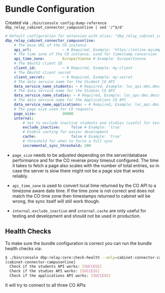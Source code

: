 
# Bundle Configuration

Created via `./bin/console config:dump-reference dbp_relay_cabinet_connector_campusonline | sed '/^$/d'`

```yaml
# Default configuration for extension with alias: "dbp_relay_cabinet_connector_campusonline"
dbp_relay_cabinet_connector_campusonline:
    # The base URL of the CO instance
    api_url:              ~ # Required, Example: 'https://online.mycampus.org/campus_online'
    # The time zone of the CO instance, used for timestamp conversion
    api_time_zone:        Europe/Vienna # Example: Europe/Vienna
    # The OAuth2 client ID
    client_id:            ~ # Required, Example: my-client
    # The OAuth2 client secret
    client_secret:        ~ # Required, Example: my-secret
    # The data service name for the Student CO API
    data_service_name_students: ~ # Required, Example: loc_api-dms.dmsstudents
    # The data service name for the Studies CO API
    data_service_name_studies: ~ # Required, Example: loc_api-dms.dmsstudies
    # The data service name for the Applications CO API
    data_service_name_applications: ~ # Required, Example: loc_api-dms.dmsapplicants
    # The page size used for CO requests
    page_size:            20000
    internal:
        # Set to exclude inactive students and studies (useful for testing with less data)
        exclude_inactive:     false # Example: 'true'
        # Enable caching for easier development
        cache:                false # Example: 'true'
        # threshold for when to force a full sync
        incremental_sync_threshold: 200
```

* `page_size` needs to be adjusted depending on the server/database performance
  and for the CO reverse proxy timeout configured. The time it takes to fetch a
  page also scales with the number of total entries, so in case the server is
  slow there might not be a page size that works reliably.

* `api_time_zone` is used to convert local time returned by the CO API to a
  timezone aware date time. If the time zone is not correct and does not match
  the CO time zone then timestamps returned to cabinet will be wrong, the sync
  itself will still work though.

* `internal.exclude_inactive` and `internal.cache` are only useful for testing
  and development and should not be used in production.

## Health Checks

To make sure the bundle configuration is correct you can run the bundle health checks via:

```bash
$ ./bin/console dbp:relay:core:check-health --only=cabinet-connector-campusonline
[cabinet-connector-campusonline]
  Check if the students API works: [SUCCESS]
  Check if the studies API works: [SUCCESS]
  Check if the applications API works: [SUCCESS]
```

It will try to connect to all three CO APIs
